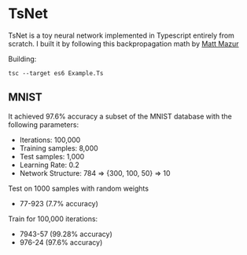 # TsNet
TsNet is a toy neural network implemented in Typescript entirely from scratch.
I built it by following this backpropagation math by [Matt Mazur](https://mattmazur.com/2015/03/17/a-step-by-step-backpropagation-example/) 

Building:
```
tsc --target es6 Example.Ts
```

## MNIST

It achieved 97.6% accuracy a subset of the MNIST database with the following parameters:
- Iterations: 100,000
- Training samples: 8,000
- Test samples: 1,000
- Learning Rate: 0.2
- Network Structure: 784 => {300, 100, 50} => 10

Test on 1000 samples with random weights
- 77-923 (7.7% accuracy)

Train for 100,000 iterations:
- 7943-57 (99.28% accuracy)
- 976-24 (97.6% accuracy)
